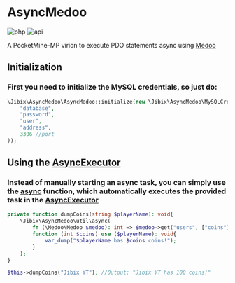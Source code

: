 # AsyncMedoo

![php](https://img.shields.io/badge/php-8.0-informational)
![api](https://img.shields.io/badge/pocketmine-4.0-informational)

A PocketMine-MP virion to execute PDO statements async using [Medoo](https://github.com/catfan/Medoo/)

## Initialization
### First you need to initialize the MySQL credentials, so just do:
```php
\Jibix\AsyncMedoo\AsyncMedoo::initialize(new \Jibix\AsyncMedoo\MySQLCredentials(
    "database",
    "password",
    "user",
    "address",
    3306 //port
));
```

## Using the [AsyncExecutor](https://github.com/J1b1x/AsyncMedoo/blob/master/src/Jibix/AsyncMedoo/AsyncExecuter.php)
### Instead of manually starting an async task, you can simply use the [async](https://github.com/J1b1x/AsyncMedoo/blob/ec3e541b9c6c55ef343d1f417bf0c1f62d2500bc/src/Jibix/AsyncMedoo/util/Functions.php#L10) function, which automatically executes the provided task in the [AsyncExecutor](https://github.com/J1b1x/AsyncMedoo/blob/master/src/Jibix/AsyncMedoo/AsyncExecuter.php)
```php
private function dumpCoins(string $playerName): void{
    \Jibix\AsyncMedoo\util\async(
        fn (\Medoo\Medoo $medoo): int => $medoo->get("users", ["coins"], ["name" => $playerName]),
        function (int $coins) use ($playerName): void{
            var_dump("$playerName has $coins coins!");
        }
    );
}

$this->dumpCoins("Jibix YT"); //Output: "Jibix YT has 100 coins!"
```